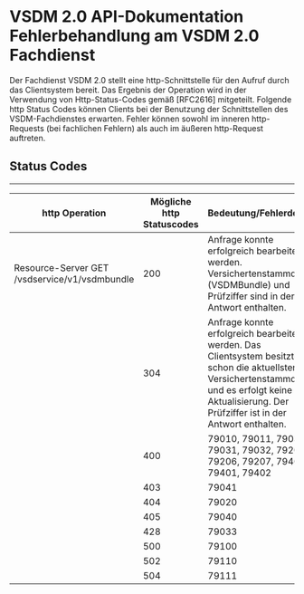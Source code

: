 # VSDM 2.0 API-Dokumentation Fehlerbehandlung am VSDM 2.0 Fachdienst

Der Fachdienst VSDM 2.0 stellt eine http-Schnittstelle für den Aufruf durch das Clientsystem bereit. Das Ergebnis der Operation wird in der Verwendung von Http-Status-Codes gemäß [RFC2616] mitgeteilt.
Folgende http Status Codes können Clients bei der Benutzung der Schnittstellen des VSDM-Fachdienstes erwarten.
Fehler können sowohl im inneren http-Requests (bei fachlichen Fehlern) als auch im äußeren http-Request auftreten.


## Status Codes 
-------------------------
| http Operation | Mögliche http Statuscodes | Bedeutung/Fehlerdetails |
| -------- | -------- | -------- |
| Resource-Server GET /vsdservice/v1/vsdmbundle | 200 | Anfrage konnte erfolgreich bearbeitet werden. Versichertenstammdaten (VSDMBundle) und Prüfziffer sind in der Antwort enthalten. |
|    | 304 | Anfrage konnte erfolgreich bearbeitet werden. Das Clientsystem besitzt schon die aktuellsten Versichertenstammdaten und es erfolgt keine Aktualisierung. Der Prüfziffer ist in der Antwort enthalten. |
|    | 400 | 79010, 79011, 79030, 79031, 79032, 79205, 79206, 79207, 79400, 79401, 79402 |
|    | 403 |  79041 |
|    | 404 |  79020 |
|    | 405 |  79040 |
|    | 428 |  79033 |
|    | 500 |  79100 |
|    | 502 |  79110 |
|    | 504 |  79111 |




